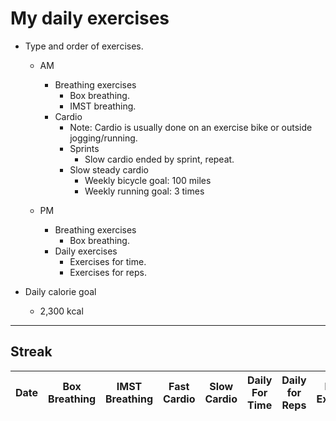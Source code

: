 # My daily exercises

- Type and order of exercises.
	- AM
		- Breathing exercises
			- Box breathing.
			- IMST breathing.
		- Cardio
			- Note: Cardio is usually done on an exercise bike or outside jogging/running.
			- Sprints
				- Slow cardio ended by sprint, repeat.
			- Slow steady cardio
				- Weekly bicycle goal: 100 miles
				- Weekly running goal: 3 times

	- PM
		- Breathing exercises
			- Box breathing.
		- Daily exercises
			- Exercises for time.
			- Exercises for reps.

- Daily calorie goal
	- 2,300 kcal

------------

## Streak

Date | Box Breathing | IMST Breathing | Fast Cardio | Slow Cardio | Daily For Time | Daily for Reps | Extra Exercise |
---- | ---- | ---- | ---- | ---- | ---- | ---- | ---- |
